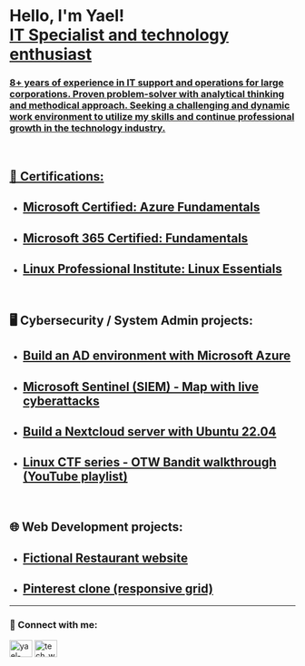 <h1 align="left">Hello, I'm Yael!<br>
<a href="https://www.linkedin.com/in/yael-palacios-374226197/">IT Specialist and technology enthusiast</h1>
    
### 8+ years of experience in IT support and operations for large corporations. Proven problem-solver with analytical thinking and methodical approach. Seeking a challenging and dynamic work environment to utilize my skills and continue professional growth in the technology industry.
    
<br> 
    
<h2>📃 Certifications:</h2> 
  
- ## [Microsoft Certified: Azure Fundamentals](https://www.credly.com/badges/fce9a4f9-a238-45ac-aa58-e31e3fac54f8?source=linked_in_profile)
- ## [Microsoft 365 Certified: Fundamentals](https://www.credly.com/badges/f497099b-5e9c-40fe-a19b-78f607a0fcc5/public_url)  
- ## [Linux Professional Institute: Linux Essentials](https://cs.lpi.org/caf/Xamman/certification/verify/LPI000535133/3wk5pytpt7)  

<br>  
  
<h2>🖥️ Cybersecurity / System Admin projects:</h2> 
  
- ## [Build an AD environment with Microsoft Azure](https://github.com/YayoPalacios/Azure_Active_Directory_Lab)
  
- ## [Microsoft Sentinel (SIEM) - Map with live cyberattacks](https://github.com/YayoPalacios/Microsoft_Sentinel_Lab)
       
- ## [Build a Nextcloud server with Ubuntu 22.04](https://github.com/YayoPalacios/Nextcloud_Server_Ubuntu)

- ## [Linux CTF series - OTW Bandit walkthrough (YouTube playlist)](https://youtube.com/playlist?list=PLuYfa_nCnOPURyDp4aDT4TIhKr2XqxgLd)

  
<br>  
 
<h2>🌐 Web Development projects:</h2>
       
- ## [Fictional Restaurant website](https://github.com/YayoPalacios/CoderHouse_web_project)
- ## [Pinterest clone (responsive grid)](https://github.com/YayoPalacios/Pinterest_clone_responsive)

<hr>  
 
<h3 align="left"> 🤳 Connect with me:</h3>
<p align="left">
<a href="https://linkedin.com/in/yael-palacios-374226197" target="blank"><img align="center" src="https://raw.githubusercontent.com/rahuldkjain/github-profile-readme-generator/master/src/images/icons/Social/linked-in-alt.svg" alt="yael-palacios-374226197" height="30" width="40" /></a>
<a href="https://www.youtube.com/channel/UCTowqD_AhGEF_z5-MlSN_ZQ" target="blank"><img align="center" src="https://raw.githubusercontent.com/rahuldkjain/github-profile-readme-generator/master/src/images/icons/Social/youtube.svg" alt="tech_with_yayo" height="30" width="40" /></a>
</p>


